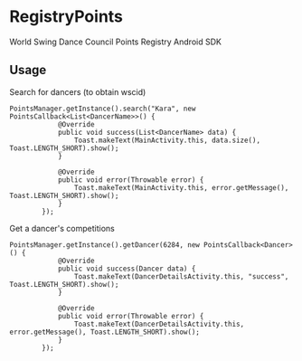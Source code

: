 # RegistryPoints
World Swing Dance Council Points Registry Android SDK

## Usage

Search for dancers (to obtain wscid)
```
PointsManager.getInstance().search("Kara", new PointsCallback<List<DancerName>>() {
            @Override
            public void success(List<DancerName> data) {
                Toast.makeText(MainActivity.this, data.size(), Toast.LENGTH_SHORT).show();
            }

            @Override
            public void error(Throwable error) {
                Toast.makeText(MainActivity.this, error.getMessage(), Toast.LENGTH_SHORT).show();
            }
        });
```

Get a dancer's competitions
```
PointsManager.getInstance().getDancer(6284, new PointsCallback<Dancer>() {
            @Override
            public void success(Dancer data) {
                Toast.makeText(DancerDetailsActivity.this, "success", Toast.LENGTH_SHORT).show();
            }

            @Override
            public void error(Throwable error) {
                Toast.makeText(DancerDetailsActivity.this, error.getMessage(), Toast.LENGTH_SHORT).show();
            }
        });
```
